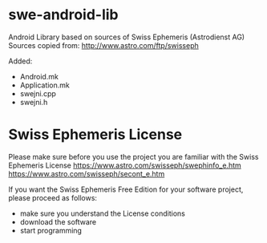 # swe-android-lib

Android Library based on sources of Swiss Ephemeris (Astrodienst AG)
Sources copied from: http://www.astro.com/ftp/swisseph

Added:
- Android.mk
- Application.mk
- swejni.cpp
- swejni.h

# Swiss Ephemeris License

Please make sure before you use the project you are familiar with the Swiss Ephemeris License
https://www.astro.com/swisseph/swephinfo_e.htm
https://www.astro.com/swisseph/secont_e.htm

If you want the Swiss Ephemeris Free Edition for your software project, please proceed as follows:
- make sure you understand the License conditions
- download the software
- start programming